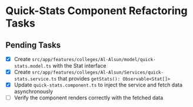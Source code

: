 # Quick-Stats Component Refactoring Tasks

## Pending Tasks
- [x] Create `src/app/features/colleges/Al-Alsun/model/quick-stats.model.ts` with the Stat interface
- [x] Create `src/app/features/colleges/Al-Alsun/Services/quick-stats.service.ts` that provides `getStats(): Observable<Stat[]>`
- [x] Update `quick-stats.component.ts` to inject the service and fetch data asynchronously
- [ ] Verify the component renders correctly with the fetched data
